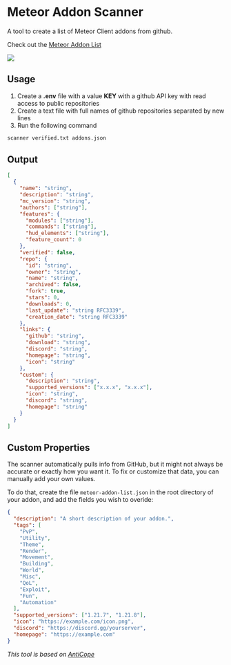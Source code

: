 # Meteor Addon Scanner

A tool to create a list of Meteor Client addons from github.

Check out the [Meteor Addon List](https://www.meteoraddons.com)

<a href="https://discord.gg/XU7Y9G46KD"><img src="https://invidget.switchblade.xyz/XU7Y9G46KD"></a>

## Usage

1. Create a **.env** file with a value **KEY** with a github API key with read access to public repositories
2. Create a text file with full names of github repositories separated by new lines
3. Run the following command

```bash
scanner verified.txt addons.json
```

## Output

```json
[
  {
    "name": "string",
    "description": "string",
    "mc_version": "string",
    "authors": ["string"],
    "features": {
      "modules": ["string"],
      "commands": ["string"],
      "hud_elements": ["string"],
      "feature_count": 0
    },
    "verified": false,
    "repo": {
      "id": "string",
      "owner": "string",
      "name": "string",
      "archived": false,
      "fork": true,
      "stars": 0,
      "downloads": 0,
      "last_update": "string RFC3339",
      "creation_date": "string RFC3339"
    },
    "links": {
      "github": "string",
      "download": "string",
      "discord": "string",
      "homepage": "string",
      "icon": "string"
    },
    "custom": {
      "description": "string",
      "supported_versions": ["x.x.x", "x.x.x"],
      "icon": "string",
      "discord": "string",
      "homepage": "string"
    }
  }
]
```

## Custom Properties

The scanner automatically pulls info from GitHub, but it might not always be accurate or exactly how you want it. To fix or customize that data, you can manually add your own values.

To do that, create the file `meteor-addon-list.json` in the root directory of your addon, and add the fields you wish to overide:

```json
{
  "description": "A short description of your addon.",
  "tags": [
    "PvP",
    "Utility",
    "Theme",
    "Render",
    "Movement",
    "Building",
    "World",
    "Misc",
    "QoL",
    "Exploit",
    "Fun",
    "Automation"
  ],
  "supported_versions": ["1.21.7", "1.21.8"],
  "icon": "https://example.com/icon.png",
  "discord": "https://discord.gg/yourserver",
  "homepage": "https://example.com"
}
```

_This tool is based on [AntiCope](https://github.com/AntiCope/anticope.ml)_
